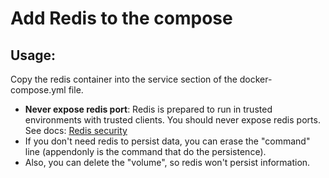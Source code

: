 # Add Redis to the compose

## Usage:

Copy the redis container into the service section of the docker-compose.yml file.

- **Never expose redis port**: Redis is prepared to run in trusted environments with trusted clients. You should never expose redis ports. See docs: [Redis security](https://redis.io/topics/security)
- If you don't need redis to persist data, you can erase the "command" line (appendonly is the command that do the persistence).
- Also, you can delete the "volume", so redis won't persist information.
